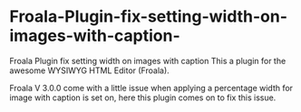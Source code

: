 # Froala-Plugin-fix-setting-width-on-images-with-caption-
Froala Plugin fix setting width on images with caption 
This a plugin for the awesome WYSIWYG HTML Editor (Froala).

Froala V 3.0.0 come with a little issue when applying a percentage width for image with caption is set on, here this plugin comes on to fix this issue.
